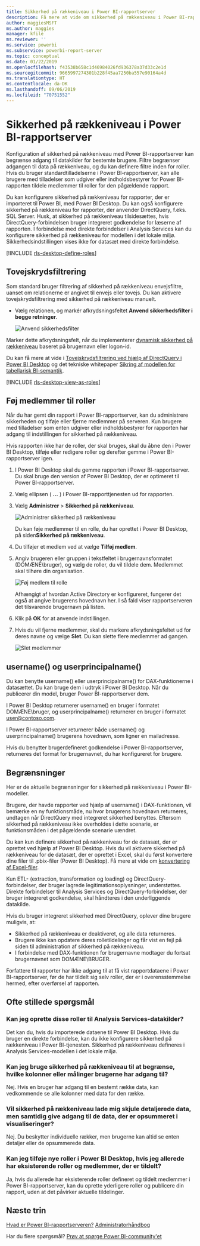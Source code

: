 ```yaml
---
title: Sikkerhed på rækkeniveau i Power BI-rapportserver
description: Få mere at vide om sikkerhed på rækkeniveau i Power BI-rapportserver.
author: maggiesMSFT
ms.author: maggies
manager: kfile
ms.reviewer: ''
ms.service: powerbi
ms.subservice: powerbi-report-server
ms.topic: conceptual
ms.date: 01/22/2019
ms.openlocfilehash: f43538b658c1d46984026fd936378a37d33c2e1d
ms.sourcegitcommit: 9665997274301b228f45aa7250ba557e90164a4d
ms.translationtype: HT
ms.contentlocale: da-DK
ms.lasthandoff: 09/06/2019
ms.locfileid: "70751552"
---
```

# <a name="row-level-security-rls-in-power-bi-report-server"></a>Sikkerhed på rækkeniveau i Power BI-rapportserver

Konfiguration af sikkerhed på rækkeniveau med Power BI-rapportserver kan begrænse adgang til datakilder for bestemte brugere. Filtre begrænser adgangen til data på rækkeniveau, og du kan definere filtre inden for roller.  Hvis du bruger standardtilladelserne i Power BI-rapportserver, kan alle brugere med tilladelser som udgiver eller indholdsbestyrer for Power BI-rapporten tildele medlemmer til roller for den pågældende rapport.    

Du kan konfigurere sikkerhed på rækkeniveau for rapporter, der er importeret til Power BI, med Power BI Desktop. Du kan også konfigurere sikkerhed på rækkeniveau for rapporter, der anvender DirectQuery, f.eks. SQL Server.  Husk, at sikkerhed på rækkeniveau tilsidesættes, hvis DirectQuery-forbindelsen bruger integreret godkendelse for læserne af rapporten. I forbindelse med direkte forbindelser i Analysis Services kan du konfigurere sikkerhed på rækkeniveau for modellen i det lokale miljø. Sikkerhedsindstillingen vises ikke for datasæt med direkte forbindelse. 

[!INCLUDE [rls-desktop-define-roles](../includes/rls-desktop-define-roles.md)]

## <a name="bidirectional-cross-filtering"></a>Tovejskrydsfiltrering

Som standard bruger filtrering af sikkerhed på rækkeniveau envejsfiltre, uanset om relationerne er angivet til envejs eller tovejs. Du kan aktivere tovejskrydsfiltrering med sikkerhed på rækkeniveau manuelt.

- Vælg relationen, og markér afkrydsningsfeltet **Anvend sikkerhedsfilter i begge retninger**. 

    ![Anvend sikkerhedsfilter](media/row-level-security-report-server/rls-apply-security-filter.png)

Marker dette afkrydsningsfelt, når du implementerer [dynamisk sikkerhed på rækkeniveau](https://docs.microsoft.com/analysis-services/tutorial-tabular-1200/supplemental-lesson-implement-dynamic-security-by-using-row-filters) baseret på brugernavn eller logon-id. 

Du kan få mere at vide i [Tovejskrydsfiltrering ved hjælp af DirectQuery i Power BI Desktop](../desktop-bidirectional-filtering.md) og det tekniske whitepaper [Sikring af modellen for tabellarisk BI-semantik](http://download.microsoft.com/download/D/2/0/D20E1C5F-72EA-4505-9F26-FEF9550EFD44/Securing%20the%20Tabular%20BI%20Semantic%20Model.docx).

[!INCLUDE [rls-desktop-view-as-roles](../includes/rls-desktop-view-as-roles.md)]


## <a name="add-members-to-roles"></a>Føj medlemmer til roller 

Når du har gemt din rapport i Power BI-rapportserver, kan du administrere sikkerheden og tilføje eller fjerne medlemmer på serveren. Kun brugere med tilladelser som enten udgiver eller indholdsbestyrer for rapporten har adgang til indstillingen for sikkerhed på rækkeniveau.

 Hvis rapporten ikke har de roller, der skal bruges, skal du åbne den i Power BI Desktop, tilføje eller redigere roller og derefter gemme i Power BI-rapportserver igen. 

1. I Power BI Desktop skal du gemme rapporten i Power BI-rapportserver. Du skal bruge den version af Power BI Desktop, der er optimeret til Power BI-rapportserver.
2. Vælg ellipsen ( **...** ) i Power BI-rapporttjenesten ud for rapporten. 

3. Vælg **Administrer** > **Sikkerhed på rækkeniveau**. 

     ![Administrer sikkerhed på rækkeniveau](media/row-level-security-report-server/power-bi-report-server-rls-dialog.png)

    Du kan føje medlemmer til en rolle, du har oprettet i Power BI Desktop, på siden**Sikkerhed på rækkeniveau**.

5. Du tilføjer et medlem ved at vælge **Tilføj medlem**.

1. Angiv brugeren eller gruppen i tekstfeltet i brugernavnsformatet (DOMÆNE\bruger), og vælg de roller, du vil tildele dem. Medlemmet skal tilhøre din organisation.   

    ![Føj medlem til rolle](media/row-level-security-report-server/power-bi-report-server-add-members.png)

    Afhængigt af hvordan Active Directory er konfigureret, fungerer det også at angive brugerens hovednavn her. I så fald viser rapportserveren det tilsvarende brugernavn på listen.

1. Klik på **OK** for at anvende indstillingen.   

8. Hvis du vil fjerne medlemmer, skal du markere afkrydsningsfeltet ud for deres navne og vælge **Slet**.  Du kan slette flere medlemmer ad gangen. 

    ![Slet medlemmer](media/row-level-security-report-server/power-bi-report-server-delete-members.png)


## <a name="username-and-userprincipalname"></a>username() og userprincipalname()

Du kan benytte username() eller userprincipalname() for DAX-funktionerne i datasættet. Du kan bruge dem i udtryk i Power BI Desktop. Når du publicerer din model, bruger Power BI-rapportserver dem.

I Power BI Desktop returnerer username() en bruger i formatet DOMÆNE\bruger, og userprincipalname() returnerer en bruger i formatet user@contoso.com.

I Power BI-rapportserver returnerer både username() og userprincipalname() brugerens hovednavn, som ligner en mailadresse.

Hvis du benytter brugerdefineret godkendelse i Power BI-rapportserver, returneres det format for brugernavnet, du har konfigureret for brugere.  

## <a name="limitations"></a>Begrænsninger 

Her er de aktuelle begrænsninger for sikkerhed på rækkeniveau i Power BI-modeller. 

Brugere, der havde rapporter ved hjælp af username() i DAX-funktionen, vil bemærke en ny funktionsmåde, nu hvor brugerens hovednavn returneres, undtagen når DirectQuery med integreret sikkerhed benyttes.  Eftersom sikkerhed på rækkeniveau ikke overholdes i dette scenarie, er funktionsmåden i det pågældende scenarie uændret.

Du kan kun definere sikkerhed på rækkeniveau for de datasæt, der er oprettet ved hjælp af Power BI Desktop. Hvis du vil aktivere sikkerhed på rækkeniveau for de datasæt, der er oprettet i Excel, skal du først konvertere dine filer til .pbix-filer (Power BI Desktop). Få mere at vide om [konvertering af Excel-filer](../desktop-import-excel-workbooks.md).

Kun ETL- (extraction, transformation og loading) og DirectQuery-forbindelser, der bruger lagrede legitimationsoplysninger, understøttes. Direkte forbindelser til Analysis Services og DirectQuery-forbindelser, der bruger integreret godkendelse, skal håndteres i den underliggende datakilde. 

Hvis du bruger integreret sikkerhed med DirectQuery, oplever dine brugere muligvis, at:
- Sikkerhed på rækkeniveau er deaktiveret, og alle data returneres.
- Brugere ikke kan opdatere deres rolletildelinger og får vist en fejl på siden til administration af sikkerhed på rækkeniveau.
- I forbindelse med DAX-funktionen for brugernavne modtager du fortsat brugernavnet som DOMÆNE\BRUGER. 

Forfattere til rapporter har ikke adgang til at få vist rapportdataene i Power BI-rapportserver, før de har tildelt sig selv roller, der er i overensstemmelse hermed, efter overførsel af rapporten. 

 

## <a name="faq"></a>Ofte stillede spørgsmål 

### <a name="can-i-create-these-roles-for-analysis-services-data-sources"></a>Kan jeg oprette disse roller til Analysis Services-datakilder? 

Det kan du, hvis du importerede dataene til Power BI Desktop. Hvis du bruger en direkte forbindelse, kan du ikke konfigurere sikkerhed på rækkeniveau i Power BI-tjenesten. Sikkerhed på rækkeniveau defineres i Analysis Services-modellen i det lokale miljø. 

### <a name="can-i-use-rls-to-limit-the-columns-or-measures-accessible-by-my-users"></a>Kan jeg bruge sikkerhed på rækkeniveau til at begrænse, hvilke kolonner eller målinger brugerne har adgang til? 

Nej. Hvis en bruger har adgang til en bestemt række data, kan vedkommende se alle kolonner med data for den række. 

### <a name="does-rls-let-me-hide-detailed-data-but-give-access-to-data-summarized-in-visuals"></a>Vil sikkerhed på rækkeniveau lade mig skjule detaljerede data, men samtidig give adgang til de data, der er opsummeret i visualiseringer? 

Nej. Du beskytter individuelle rækker, men brugerne kan altid se enten detaljer eller de opsummerede data. 

### <a name="can-i-add-new-roles-in-power-bi-desktop-if-i-already-have-existing-roles-and-members-assigned"></a>Kan jeg tilføje nye roller i Power BI Desktop, hvis jeg allerede har eksisterende roller og medlemmer, der er tildelt? 

Ja, hvis du allerede har eksisterende roller defineret og tildelt medlemmer i Power BI-rapportserver, kan du oprette yderligere roller og publicere din rapport, uden at det påvirker aktuelle tildelinger. 
 

## <a name="next-steps"></a>Næste trin

[Hvad er Power BI-rapportserveren?](get-started.md) 
[Administratorhåndbog](admin-handbook-overview.md)  

Har du flere spørgsmål? [Prøv at spørge Power BI-community'et](https://community.powerbi.com/)
